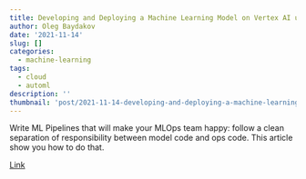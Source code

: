 ```yaml
---
title: Developing and Deploying a Machine Learning Model on Vertex AI using Python
author: Oleg Baydakov
date: '2021-11-14'
slug: []
categories:
  - machine-learning
tags:
  - cloud
  - automl
description: ''
thumbnail: 'post/2021-11-14-developing-and-deploying-a-machine-learning-model-on-vertex-ai-using-python/images/image.jpeg'
---
```


Write ML Pipelines that will make your MLOps team happy: follow a clean separation of responsibility between model code and ops code. This article show you how to do that.

[Link](https://towardsdatascience.com/developing-and-deploying-a-machine-learning-model-on-vertex-ai-using-python-865b535814f8)